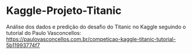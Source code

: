 # Kaggle-Projeto-Titanic
Análise dos dados e predição do desafio do Titanic no Kaggle seguindo o tutorial do Paulo Vasconcellos:
https://paulovasconcellos.com.br/competicao-kaggle-titanic-tutorial-5b11993774f7
